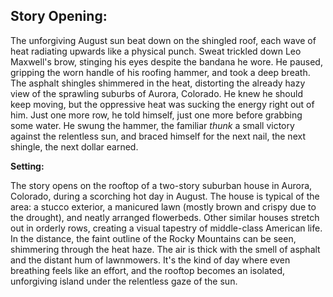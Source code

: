 ## Story Opening:

The unforgiving August sun beat down on the shingled roof, each wave of heat radiating upwards like a physical punch. Sweat trickled down Leo Maxwell's brow, stinging his eyes despite the bandana he wore. He paused, gripping the worn handle of his roofing hammer, and took a deep breath. The asphalt shingles shimmered in the heat, distorting the already hazy view of the sprawling suburbs of Aurora, Colorado. He knew he should keep moving, but the oppressive heat was sucking the energy right out of him. Just one more row, he told himself, just one more before grabbing some water. He swung the hammer, the familiar *thunk* a small victory against the relentless sun, and braced himself for the next nail, the next shingle, the next dollar earned.

**Setting:**

The story opens on the rooftop of a two-story suburban house in Aurora, Colorado, during a scorching hot day in August. The house is typical of the area: a stucco exterior, a manicured lawn (mostly brown and crispy due to the drought), and neatly arranged flowerbeds. Other similar houses stretch out in orderly rows, creating a visual tapestry of middle-class American life. In the distance, the faint outline of the Rocky Mountains can be seen, shimmering through the heat haze. The air is thick with the smell of asphalt and the distant hum of lawnmowers. It's the kind of day where even breathing feels like an effort, and the rooftop becomes an isolated, unforgiving island under the relentless gaze of the sun.
